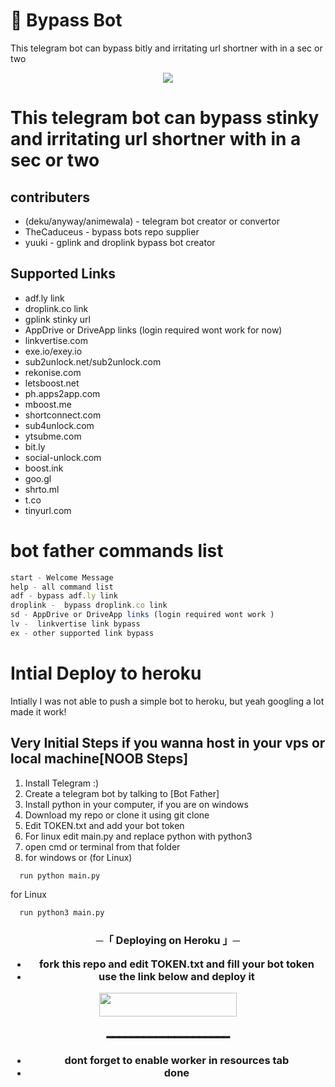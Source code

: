 # 📠 Bypass Bot

This telegram bot can bypass bitly and irritating url shortner with in a sec or two
<p align="center"><a href="https://t.me/Bae_wafaaa"><img src="https://te.legra.ph/file/eeebca5b12ad18838e047.jpg"></a></p>

# This telegram bot can bypass stinky and irritating url shortner with in a sec or two


## contributers
- (deku/anyway/animewala) - telegram bot creator or convertor
- TheCaduceus - bypass bots repo supplier
- yuuki - gplink and droplink bypass bot creator





## Supported Links
- adf.ly link
- droplink.co link
- gplink stinky url
- AppDrive or DriveApp links (login required wont work for now)
- linkvertise.com
- exe.io/exey.io
- sub2unlock.net/sub2unlock.com
- rekonise.com
- letsboost.net
- ph.apps2app.com
- mboost.me
- shortconnect.com
- sub4unlock.com
- ytsubme.com
- bit.ly
- social-unlock.com
- boost.ink
- goo.gl
- shrto.ml
- t.co
- tinyurl.com

# bot father commands list
```javascript
start - Welcome Message
help - all command list
adf - bypass adf.ly link
droplink -  bypass droplink.co link
sd - AppDrive or DriveApp links (login required wont work )
lv -  linkvertise link bypass
ex - other supported link bypass
```

# Intial Deploy to heroku
Intially I was not able to push a simple bot to heroku, but yeah googling a lot made it work!

## Very Initial Steps if you wanna host in your vps or local machine[NOOB Steps]

1. Install Telegram :)
2. Create a telegram bot by talking to [Bot Father]
3. Install python in your computer, if you are on windows 
4. Download my repo or clone it using git clone
5. Edit TOKEN.txt and add your bot token
6. For linux edit main.py and replace python with python3
7. open cmd or terminal from that folder
8. for windows or  (for Linux)

```bash
  run python main.py
```
for Linux
```bash
  run python3 main.py
```


<h3 align="center">
   ─「 Deploying on Heroku 」─

- fork this repo and edit TOKEN.txt and fill your bot token
- use the link below and deploy it
</h3>

<p align="center"><a href="https://dashboard.heroku.com/new?template=https://github.com/Shinigamibots5/BYPASS-BOT"> <img src="https://img.shields.io/badge/Deploy%20On%20Heroku-black?style=for-the-badge&logo=heroku" width="220" height="38.45"/></a></p>

<h3 align="center">
━━━━━━━━━━━━━━━━━━━━


- dont forget to enable worker in resources tab
- done
